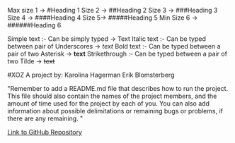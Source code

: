 Max size 1 → #Heading 1
Size 2 → ##Heading 2
Size 3 → ###Heading 3
Size 4 → ####Heading 4
Size 5→ #####Heading 5
Min Size 6 → ######Heading 6

Simple text :- Can be simply typed → Text
Italic text :- Can be typed between pair of Underscores → _text_
Bold text :- Can be typed between a pair of two Asterisk → **text**
Strikethrough :- Can be typed between a pair of two Tilde → ~~text~~

#XOZ
A project by:
Karolina Hagerman
Erik Blomsterberg



"Remember to add a README.md file that describes how to run the project. This file should also contain the names of the project members, and the amount of time used for the project by each of you. You can also add information about possible delimitations or remaining bugs or problems, if there are any remaining. "

[Link to GitHub Repository](https://github.com/KarolinaHagerman/UI2)
